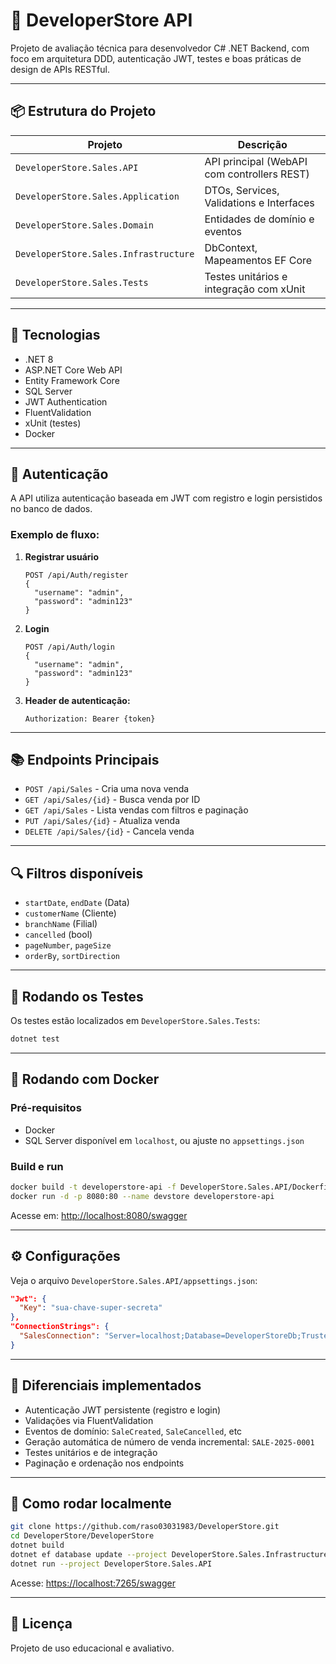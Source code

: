 # 🛒 DeveloperStore API

Projeto de avaliação técnica para desenvolvedor C# .NET Backend, com foco em arquitetura DDD, autenticação JWT, testes e boas práticas de design de APIs RESTful.

---

## 📦 Estrutura do Projeto

| Projeto                        | Descrição                                      |
|-------------------------------|------------------------------------------------|
| `DeveloperStore.Sales.API`    | API principal (WebAPI com controllers REST)    |
| `DeveloperStore.Sales.Application` | DTOs, Services, Validations e Interfaces  |
| `DeveloperStore.Sales.Domain` | Entidades de domínio e eventos                 |
| `DeveloperStore.Sales.Infrastructure` | DbContext, Mapeamentos EF Core     |
| `DeveloperStore.Sales.Tests`  | Testes unitários e integração com xUnit        |

---

## 🚀 Tecnologias

- .NET 8
- ASP.NET Core Web API
- Entity Framework Core
- SQL Server
- JWT Authentication
- FluentValidation
- xUnit (testes)
- Docker

---

## 🔐 Autenticação

A API utiliza autenticação baseada em JWT com registro e login persistidos no banco de dados.

### Exemplo de fluxo:

1. **Registrar usuário**
   ```
   POST /api/Auth/register
   {
     "username": "admin",
     "password": "admin123"
   }
   ```

2. **Login**
   ```
   POST /api/Auth/login
   {
     "username": "admin",
     "password": "admin123"
   }
   ```

3. **Header de autenticação:**
   ```
   Authorization: Bearer {token}
   ```

---

## 📚 Endpoints Principais

- `POST /api/Sales` - Cria uma nova venda
- `GET /api/Sales/{id}` - Busca venda por ID
- `GET /api/Sales` - Lista vendas com filtros e paginação
- `PUT /api/Sales/{id}` - Atualiza venda
- `DELETE /api/Sales/{id}` - Cancela venda

---

## 🔍 Filtros disponíveis

- `startDate`, `endDate` (Data)
- `customerName` (Cliente)
- `branchName` (Filial)
- `cancelled` (bool)
- `pageNumber`, `pageSize`
- `orderBy`, `sortDirection`

---

## 🧪 Rodando os Testes

Os testes estão localizados em `DeveloperStore.Sales.Tests`:

```bash
dotnet test
```

---

## 🐳 Rodando com Docker

### Pré-requisitos
- Docker
- SQL Server disponível em `localhost`, ou ajuste no `appsettings.json`

### Build e run
```bash
docker build -t developerstore-api -f DeveloperStore.Sales.API/Dockerfile .
docker run -d -p 8080:80 --name devstore developerstore-api
```

Acesse em: [http://localhost:8080/swagger](http://localhost:8080/swagger)

---

## ⚙️ Configurações

Veja o arquivo `DeveloperStore.Sales.API/appsettings.json`:

```json
"Jwt": {
  "Key": "sua-chave-super-secreta"
},
"ConnectionStrings": {
  "SalesConnection": "Server=localhost;Database=DeveloperStoreDb;Trusted_Connection=True;TrustServerCertificate=True;"
}
```

---

## 🧠 Diferenciais implementados

- Autenticação JWT persistente (registro e login)
- Validações via FluentValidation
- Eventos de domínio: `SaleCreated`, `SaleCancelled`, etc
- Geração automática de número de venda incremental: `SALE-2025-0001`
- Testes unitários e de integração
- Paginação e ordenação nos endpoints

---

## 📝 Como rodar localmente

```bash
git clone https://github.com/raso03031983/DeveloperStore.git
cd DeveloperStore/DeveloperStore
dotnet build
dotnet ef database update --project DeveloperStore.Sales.Infrastructure
dotnet run --project DeveloperStore.Sales.API
```

Acesse: [https://localhost:7265/swagger](https://localhost:7265/swagger)

---

## 📄 Licença

Projeto de uso educacional e avaliativo.
